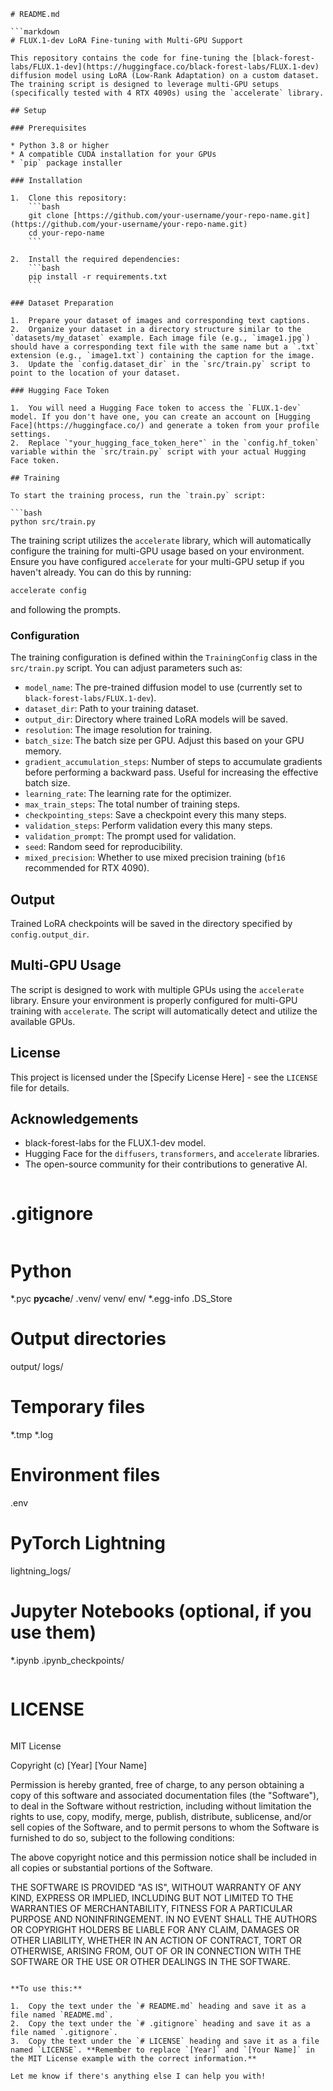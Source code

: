 ```
# README.md

```markdown
# FLUX.1-dev LoRA Fine-tuning with Multi-GPU Support

This repository contains the code for fine-tuning the [black-forest-labs/FLUX.1-dev](https://huggingface.co/black-forest-labs/FLUX.1-dev) diffusion model using LoRA (Low-Rank Adaptation) on a custom dataset. The training script is designed to leverage multi-GPU setups (specifically tested with 4 RTX 4090s) using the `accelerate` library.

## Setup

### Prerequisites

* Python 3.8 or higher
* A compatible CUDA installation for your GPUs
* `pip` package installer

### Installation

1.  Clone this repository:
    ```bash
    git clone [https://github.com/your-username/your-repo-name.git](https://github.com/your-username/your-repo-name.git)
    cd your-repo-name
    ```

2.  Install the required dependencies:
    ```bash
    pip install -r requirements.txt
    ```

### Dataset Preparation

1.  Prepare your dataset of images and corresponding text captions.
2.  Organize your dataset in a directory structure similar to the `datasets/my_dataset` example. Each image file (e.g., `image1.jpg`) should have a corresponding text file with the same name but a `.txt` extension (e.g., `image1.txt`) containing the caption for the image.
3.  Update the `config.dataset_dir` in the `src/train.py` script to point to the location of your dataset.

### Hugging Face Token

1.  You will need a Hugging Face token to access the `FLUX.1-dev` model. If you don't have one, you can create an account on [Hugging Face](https://huggingface.co/) and generate a token from your profile settings.
2.  Replace `"your_hugging_face_token_here"` in the `config.hf_token` variable within the `src/train.py` script with your actual Hugging Face token.

## Training

To start the training process, run the `train.py` script:

```bash
python src/train.py
```

The training script utilizes the `accelerate` library, which will automatically configure the training for multi-GPU usage based on your environment. Ensure you have configured `accelerate` for your multi-GPU setup if you haven't already. You can do this by running:

```bash
accelerate config
```

and following the prompts.

### Configuration

The training configuration is defined within the `TrainingConfig` class in the `src/train.py` script. You can adjust parameters such as:

* `model_name`: The pre-trained diffusion model to use (currently set to `black-forest-labs/FLUX.1-dev`).
* `dataset_dir`: Path to your training dataset.
* `output_dir`: Directory where trained LoRA models will be saved.
* `resolution`: The image resolution for training.
* `batch_size`: The batch size per GPU. Adjust this based on your GPU memory.
* `gradient_accumulation_steps`: Number of steps to accumulate gradients before performing a backward pass. Useful for increasing the effective batch size.
* `learning_rate`: The learning rate for the optimizer.
* `max_train_steps`: The total number of training steps.
* `checkpointing_steps`: Save a checkpoint every this many steps.
* `validation_steps`: Perform validation every this many steps.
* `validation_prompt`: The prompt used for validation.
* `seed`: Random seed for reproducibility.
* `mixed_precision`: Whether to use mixed precision training (`bf16` recommended for RTX 4090).

## Output

Trained LoRA checkpoints will be saved in the directory specified by `config.output_dir`.

## Multi-GPU Usage

The script is designed to work with multiple GPUs using the `accelerate` library. Ensure your environment is properly configured for multi-GPU training with `accelerate`. The script will automatically detect and utilize the available GPUs.

## License

This project is licensed under the [Specify License Here] - see the `LICENSE` file for details.

## Acknowledgements

* black-forest-labs for the FLUX.1-dev model.
* Hugging Face for the `diffusers`, `transformers`, and `accelerate` libraries.
* The open-source community for their contributions to generative AI.
```

```
# .gitignore

```
```
# Python
*.pyc
__pycache__/
.venv/
venv/
env/
*.egg-info
.DS_Store

# Output directories
output/
logs/

# Temporary files
*.tmp
*.log

# Environment files
.env

# PyTorch Lightning
lightning_logs/

# Jupyter Notebooks (optional, if you use them)
*.ipynb
.ipynb_checkpoints/
```

```
# LICENSE

```
```
MIT License

Copyright (c) [Year] [Your Name]

Permission is hereby granted, free of charge, to any person obtaining a copy
of this software and associated documentation files (the "Software"), to deal
in the Software without restriction, including without limitation the rights
to use, copy, modify, merge, publish, distribute, sublicense, and/or sell
copies of the Software, and to permit persons to whom the Software is
furnished to do so, subject to the following conditions:

The above copyright notice and this permission notice shall be included in all
copies or substantial portions of the Software.

THE SOFTWARE IS PROVIDED "AS IS", WITHOUT WARRANTY OF ANY KIND, EXPRESS OR
IMPLIED, INCLUDING BUT NOT LIMITED TO THE WARRANTIES OF MERCHANTABILITY,
FITNESS FOR A PARTICULAR PURPOSE AND NONINFRINGEMENT. IN NO EVENT SHALL THE
AUTHORS OR COPYRIGHT HOLDERS BE LIABLE FOR ANY CLAIM, DAMAGES OR OTHER
LIABILITY, WHETHER IN AN ACTION OF CONTRACT, TORT OR OTHERWISE, ARISING FROM,
OUT OF OR IN CONNECTION WITH THE SOFTWARE OR THE USE OR OTHER DEALINGS IN THE
SOFTWARE.
```

**To use this:**

1.  Copy the text under the `# README.md` heading and save it as a file named `README.md`.
2.  Copy the text under the `# .gitignore` heading and save it as a file named `.gitignore`.
3.  Copy the text under the `# LICENSE` heading and save it as a file named `LICENSE`. **Remember to replace `[Year]` and `[Your Name]` in the MIT License example with the correct information.**

Let me know if there's anything else I can help you with!
